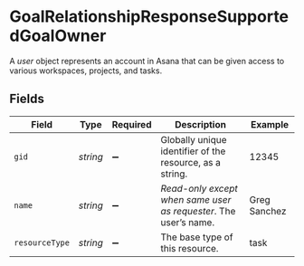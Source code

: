 # GoalRelationshipResponseSupportedGoalOwner

A *user* object represents an account in Asana that can be given access to various workspaces, projects, and tasks.


## Fields

| Field                                                            | Type                                                             | Required                                                         | Description                                                      | Example                                                          |
| ---------------------------------------------------------------- | ---------------------------------------------------------------- | ---------------------------------------------------------------- | ---------------------------------------------------------------- | ---------------------------------------------------------------- |
| `gid`                                                            | *string*                                                         | :heavy_minus_sign:                                               | Globally unique identifier of the resource, as a string.         | 12345                                                            |
| `name`                                                           | *string*                                                         | :heavy_minus_sign:                                               | *Read-only except when same user as requester*. The user’s name. | Greg Sanchez                                                     |
| `resourceType`                                                   | *string*                                                         | :heavy_minus_sign:                                               | The base type of this resource.                                  | task                                                             |